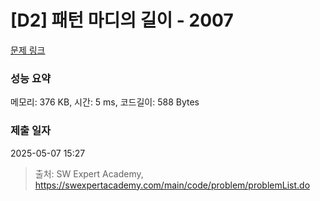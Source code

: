 # [D2] 패턴 마디의 길이 - 2007 

[문제 링크](https://swexpertacademy.com/main/code/problem/problemDetail.do?contestProbId=AV5P1kNKAl8DFAUq) 

### 성능 요약

메모리: 376 KB, 시간: 5 ms, 코드길이: 588 Bytes

### 제출 일자

2025-05-07 15:27



> 출처: SW Expert Academy, https://swexpertacademy.com/main/code/problem/problemList.do